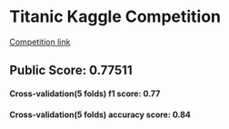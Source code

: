# Titanic Kaggle Competition 

[Competition link](https://www.kaggle.com/c/titanic)

## Public Score: 0.77511

#### Cross-validation(5 folds) f1 score: 0.77

#### Cross-validation(5 folds) accuracy score: 0.84